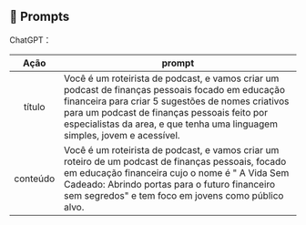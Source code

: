 ## 🧠 Prompts


ChatGPT：

|   Ação   | prompt                                                                                                                                                                                                                                                                         |
| :------: | ------------------------------------------------------------------------------------------------------------------------------------------------------------------------------------------------------------------------------------------------------------------------------ |
|  título  | Você é um roteirista de podcast, e vamos criar um podcast de finanças pessoais focado em educação financeira para criar 5 sugestões de nomes criativos para um podcast de finanças pessoais feito por especialistas da area, e que tenha uma linguagem simples, jovem e acessível.                                                        |
| conteúdo | Você é um roteirista de podcast, e vamos criar um roteiro de um podcast de finanças pessoais, focado em educação financeira cujo o nome é " A Vida Sem Cadeado: Abrindo portas para o futuro financeiro sem segredos" e tem foco em jovens como público alvo.

